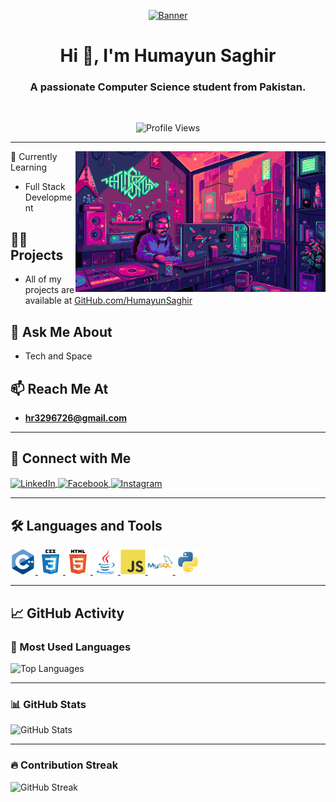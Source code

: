 <p align="center">
  <a href="https://HumayunSaghir.io">
    <img src="https://repository-images.githubusercontent.com/588181932/e36ec678-7984-4cdd-8e4c-a3932772ff8e" alt="Banner" />
  </a>
</p>

<h1 align="center">Hi 👋, I'm Humayun Saghir</h1>
<h3 align="center">A passionate Computer Science student from Pakistan.</h3>
<br>
<p align="center">
  <img src="https://komarev.com/ghpvc/?username=humayunsaghir&label=Profile%20views&color=0e75b6&style=flat" alt="Profile Views" />
</p>

---

<img align="right" alt="Coding" width="400" src="https://raw.githubusercontent.com/Ubaid2116/Ubaid2116/main/github-ppic.gif" />

 🌱 Currently Learning
- Full Stack Development

## 👨‍💻 Projects
- All of my projects are available at [GitHub.com/HumayunSaghir](https://github.com/HumayunSaghir)

## 💬 Ask Me About
- Tech and Space

## 📫 Reach Me At
- **hr3296726@gmail.com**

---

## 🔗 Connect with Me
<p align="left">
  <a href="https://linkedin.com/in/hammayoun saghir" target="blank">
    <img align="center" src="https://raw.githubusercontent.com/rahuldkjain/github-profile-readme-generator/master/src/images/icons/Social/linked-in-alt.svg" alt="LinkedIn" height="30" width="40" />
  </a>
  <a href="https://fb.com/humayun rajpoot" target="blank">
    <img align="center" src="https://raw.githubusercontent.com/rahuldkjain/github-profile-readme-generator/master/src/images/icons/Social/facebook.svg" alt="Facebook" height="30" width="40" />
  </a>
  <a href="https://instagram.com/humayun_rajpoot726" target="blank">
    <img align="center" src="https://raw.githubusercontent.com/rahuldkjain/github-profile-readme-generator/master/src/images/icons/Social/instagram.svg" alt="Instagram" height="30" width="40" />
  </a>
</p>

---

## 🛠️ Languages and Tools

<p align="left">
  <a href="https://www.w3schools.com/cpp/" target="_blank" rel="noreferrer">
    <img src="https://raw.githubusercontent.com/devicons/devicon/master/icons/cplusplus/cplusplus-original.svg" alt="C++" width="40" height="40"/>
  </a>
  <a href="https://www.w3schools.com/css/" target="_blank" rel="noreferrer">
    <img src="https://raw.githubusercontent.com/devicons/devicon/master/icons/css3/css3-original-wordmark.svg" alt="CSS3" width="40" height="40"/>
  </a>
  <a href="https://www.w3.org/html/" target="_blank" rel="noreferrer">
    <img src="https://raw.githubusercontent.com/devicons/devicon/master/icons/html5/html5-original-wordmark.svg" alt="HTML5" width="40" height="40"/>
  </a>
  <a href="https://www.java.com" target="_blank" rel="noreferrer">
    <img src="https://raw.githubusercontent.com/devicons/devicon/master/icons/java/java-original.svg" alt="Java" width="40" height="40"/>
  </a>
  <a href="https://developer.mozilla.org/en-US/docs/Web/JavaScript" target="_blank" rel="noreferrer">
    <img src="https://raw.githubusercontent.com/devicons/devicon/master/icons/javascript/javascript-original.svg" alt="JavaScript" width="40" height="40"/>
  </a>
  <a href="https://www.mysql.com/" target="_blank" rel="noreferrer">
    <img src="https://raw.githubusercontent.com/devicons/devicon/master/icons/mysql/mysql-original-wordmark.svg" alt="MySQL" width="40" height="40"/>
  </a>
  <a href="https://www.python.org" target="_blank" rel="noreferrer">
    <img src="https://raw.githubusercontent.com/devicons/devicon/master/icons/python/python-original.svg" alt="Python" width="40" height="40"/>
  </a>
</p>

---

## 📈 GitHub Activity

### 📌 Most Used Languages

<p align="left">
  <img src="https://github-readme-stats.vercel.app/api/top-langs?username=humayunsaghir&show_icons=true&locale=en&layout=compact&theme=transparent" alt="Top Languages" />
</p>

---

### 📊 GitHub Stats

<p align="left">
  <img src="https://github-readme-stats.vercel.app/api?username=HumayunSaghir&show_icons=true&theme=transparent&hide_border=true&include_all_commits=true&count_private=true" alt="GitHub Stats" />
</p>


---

### 🔥 Contribution Streak
<p align="left">
  <img src="https://streak-stats.demolab.com/?user=HumayunSaghir&theme=transparent&hide_border=true" alt="GitHub Streak" />
</p>
